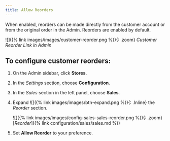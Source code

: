 ```yaml
---
title: Allow Reorders
---
```


When enabled, reorders can be made directly from the customer account or from the original order in the Admin. Reorders are enabled by default.

![]({% link images/images/customer-reorder.png %}){: .zoom}
_Customer Reorder Link in Admin_

## To configure customer reorders:

1. On the Admin sidebar, click **Stores**.

1. In the _Settings_ section, choose **Configuration**.

1. In the _Sales_ section in the left panel, choose **Sales**.

1. Expand ![]({% link images/images/btn-expand.png %}){: .Inline} the _Reorder_ section.

    ![]({% link images/images/config-sales-sales-reorder.png %}){: .zoom}
    [_Reorder_]({% link configuration/sales/sales.md %})

1. Set **Allow Reorder** to your preference.
